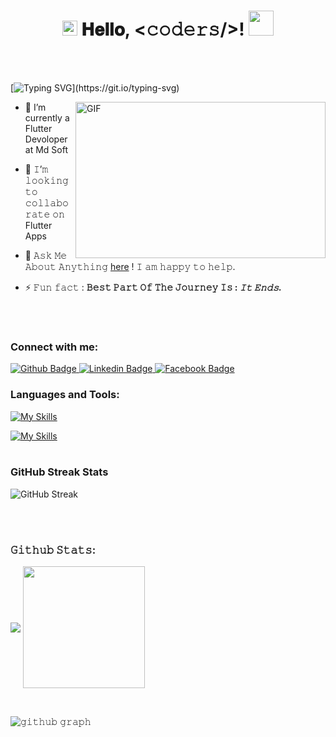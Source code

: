 <h1 align="center">
  <img src="https://github.com/JayantGoel001/JayantGoel001/blob/master/GIF/Earth.gif" width="24px"/>
  𝐇𝐞𝐥𝐥𝐨, &lt;𝚌𝚘𝚍𝚎𝚛𝚜/&gt;!
  <img src="https://github.com/JayantGoel001/JayantGoel001/blob/master/GIF/Handshake.gif" width="40px" />
</h1>

<br/>
<br/>


[![Typing SVG](https://readme-typing-svg.herokuapp.com?font=Architects+Daughter&color=7AF79A&size=30&lines=Hey!+It's+Salah+Amer!;I'm+a+Flutter+Developer.........)](https://git.io/typing-svg)

<img align="right" height="250" width="400" alt="GIF" src="https://github.com/JayantGoel001/JayantGoel001/blob/master/GIF/code.gif"/>


  
- 🌱 I’m currently a Flutter Devoloper at Md Soft

- 👯 𝙸’𝚖 𝚕𝚘𝚘𝚔𝚒𝚗𝚐 𝚝𝚘 𝚌𝚘𝚕𝚕𝚊𝚋𝚘𝚛𝚊𝚝𝚎 𝚘𝚗 Flutter Apps
  
- 💬 𝙰𝚜𝚔 𝙼𝚎 𝙰𝚋𝚘𝚞𝚝 𝙰𝚗𝚢𝚝𝚑𝚒𝚗𝚐 [here](mailto:salahamer160@gmail.com) ! 𝙸 𝚊𝚖 𝚑𝚊𝚙𝚙𝚢 𝚝𝚘 𝚑𝚎𝚕𝚙.
  
- ⚡️ 𝙵𝚞𝚗 𝚏𝚊𝚌𝚝 : **𝙱𝚎𝚜𝚝 𝙿𝚊𝚛𝚝 𝙾𝚏 𝚃𝚑𝚎 𝙹𝚘𝚞𝚛𝚗𝚎𝚢 𝙸𝚜 : *𝙸𝚝 𝙴𝚗𝚍𝚜.***
<br/>
<br/>



###  Connect with me:
<div id="badges">
  <a href="https://github.com/salah3mer">
    <img src="https://img.shields.io/badge/Github-white?style=for-the-badge&logo=Github&logoColor=black" alt="Github Badge"/>
  </a>
  <a href="https://www.linkedin.com/in/salah-amer-04a090230/">
    <img src="https://img.shields.io/badge/linkedin-blue?style=for-the-badge&logo=linkedin&logoColor=white" alt="Linkedin Badge"/>
  </a>
   
   <a href="https://www.facebook.com/speedy3mer?mibextid=ZbWKwL">
    <img src="https://img.shields.io/badge/Facebook-blue?style=for-the-badge&logo=facebook&logoColor=white" alt="Facebook Badge"/>
  </a>
</div>

### Languages and Tools:
[![My Skills](https://skillicons.dev/icons?i=flutter,dart,c,c#,java,kotlin,&perline=5)](https://skillicons.dev)



[![My Skills](https://skillicons.dev/icons?i=firebase,github,git,postman,figma,xd&perline=5)](https://skillicons.dev)
<br/>
<br/>
### GitHub Streak Stats

![GitHub Streak](https://github-readme-streak-stats.herokuapp.com/?user=salah3mer&theme=radical)

<br/>
<br/>

### 𝙶𝚒𝚝𝚑𝚞𝚋 𝚂𝚝𝚊𝚝𝚜:

<p>
    <img align="center" src="https://github-readme-stats-one-eta-59.vercel.app/apiusername=salah3mer&show_icons=true&hide_border=true&title_color=94b4a4&amp&icon_color=FFFFFF&amp&text_color=FFFFFF&amp&bg_color=000000&count_private=true&include_all_commits=true"/>
    <img align="center" height="195px" src="https://github-readme-stats-lac-six-94.vercel.app/api/top-langs/?username=salah3mer&text_color=FFFFFF&bg_color=000000&title_color=94b4a4&langs_count=15&layout=compact&hide_border=true" />
</p>
</details>
<br/>

![𝚐𝚒𝚝𝚑𝚞𝚋 𝚐𝚛𝚊𝚙𝚑](https://github-readme-activity-graph.vercel.app/graph?username=salah3mer&theme=react-dark&hide_border=true&area=true)

<br/>
<br/>
